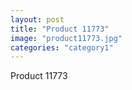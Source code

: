 ```yaml
---
layout: post
title: "Product 11773"
image: "product11773.jpg"
categories: "category1"
---
```

Product 11773
